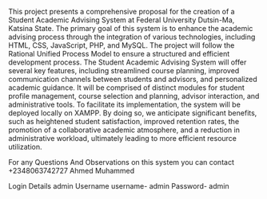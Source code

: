 
This project presents a comprehensive proposal for the creation of a Student Academic Advising System at Federal University Dutsin-Ma, Katsina State. The primary goal of this system is to enhance the academic advising process through the integration of various technologies, including HTML, CSS, JavaScript, PHP, and MySQL. The project will follow the Rational Unified Process Model to ensure a structured and efficient development process. The Student Academic Advising System will offer several key features, including streamlined course planning, improved communication channels between students and advisors, and personalized academic guidance. It will be comprised of distinct modules for student profile management, course selection and planning, advisor interaction, and administrative tools. To facilitate its implementation, the system will be deployed locally on XAMPP. By doing so, we anticipate significant benefits, such as heightened student satisfaction, improved retention rates, the promotion of a collaborative academic atmosphere, and a reduction in administrative workload, ultimately leading to more efficient resource utilization.

For any Questions And Observations on this system you can contact 
+2348063742727 
Ahmed Muhammed 

Login Details
admin Username 
username- admin
Password- admin
 
